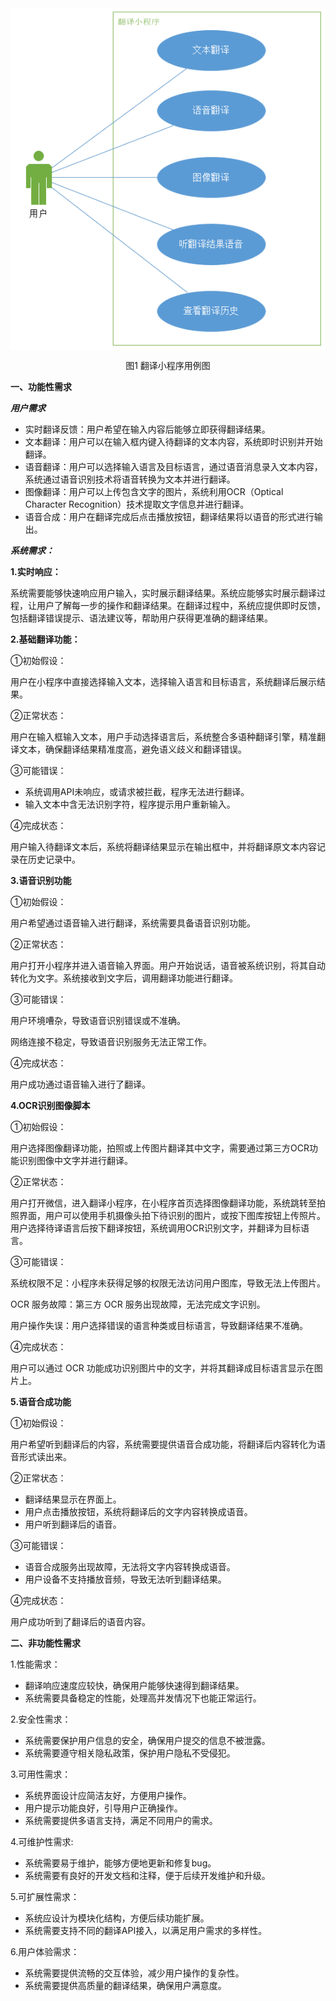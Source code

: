 <div align ="center">
   <img src="./images/用例图.png" align="center">
    
   图1 翻译小程序用例图
</div>


**一、功能性需求**

***用户需求***

- 实时翻译反馈：用户希望在输入内容后能够立即获得翻译结果。
- 文本翻译：用户可以在输入框内键入待翻译的文本内容，系统即时识别并开始翻译。
- 语音翻译：用户可以选择输入语言及目标语言，通过语音消息录入文本内容，系统通过语音识别技术将语音转换为文本并进行翻译。
- 图像翻译：用户可以上传包含文字的图片，系统利用OCR（Optical Character Recognition）技术提取文字信息并进行翻译。
- 语音合成：用户在翻译完成后点击播放按钮，翻译结果将以语音的形式进行输出。


***系统需求：***

**1.实时响应：**

系统需要能够快速响应用户输入，实时展示翻译结果。系统应能够实时展示翻译过程，让用户了解每一步的操作和翻译结果。在翻译过程中，系统应提供即时反馈，包括翻译错误提示、语法建议等，帮助用户获得更准确的翻译结果。

**2.基础翻译功能：**

①初始假设：

用户在小程序中直接选择输入文本，选择输入语言和目标语言，系统翻译后展示结果。

②正常状态：

用户在输入框输入文本，用户手动选择语言后，系统整合多语种翻译引擎，精准翻译文本，确保翻译结果精准度高，避免语义歧义和翻译错误。

③可能错误：

- 系统调用API未响应，或请求被拦截，程序无法进行翻译。
- 输入文本中含无法识别字符，程序提示用户重新输入。

④完成状态：

用户输入待翻译文本后，系统将翻译结果显示在输出框中，并将翻译原文本内容记录在历史记录中。

**3.语音识别功能**

①初始假设：

用户希望通过语音输入进行翻译，系统需要具备语音识别功能。

②正常状态：

用户打开小程序并进入语音输入界面。用户开始说话，语音被系统识别，将其自动转化为文字。系统接收到文字后，调用翻译功能进行翻译。

③可能错误：

用户环境嘈杂，导致语音识别错误或不准确。

网络连接不稳定，导致语音识别服务无法正常工作。

④完成状态：

用户成功通过语音输入进行了翻译。

**4.OCR识别图像脚本**

①初始假设：

用户选择图像翻译功能，拍照或上传图片翻译其中文字，需要通过第三方OCR功能识别图像中文字并进行翻译。

②正常状态：

用户打开微信，进入翻译小程序，在小程序首页选择图像翻译功能，系统跳转至拍照界面，用户可以使用手机摄像头拍下待识别的图片，或按下图库按钮上传照片。用户选择待译语言后按下翻译按钮，系统调用OCR识别文字，并翻译为目标语言。

③可能错误：

系统权限不足：小程序未获得足够的权限无法访问用户图库，导致无法上传图片。

OCR 服务故障：第三方 OCR 服务出现故障，无法完成文字识别。

用户操作失误：用户选择错误的语言种类或目标语言，导致翻译结果不准确。

④完成状态：

用户可以通过 OCR 功能成功识别图片中的文字，并将其翻译成目标语言显示在图片上。

**5.语音合成功能**

①初始假设：

用户希望听到翻译后的内容，系统需要提供语音合成功能，将翻译后内容转化为语音形式读出来。

②正常状态：

- 翻译结果显示在界面上。
- 用户点击播放按钮，系统将翻译后的文字内容转换成语音。
- 用户听到翻译后的语音。

③可能错误：

- 语音合成服务出现故障，无法将文字内容转换成语音。
- 用户设备不支持播放音频，导致无法听到翻译结果。

④完成状态：

用户成功听到了翻译后的语音内容。
    
    
    
**二、非功能性需求**

1.性能需求：

- 翻译响应速度应较快，确保用户能够快速得到翻译结果。
- 系统需要具备稳定的性能，处理高并发情况下也能正常运行。

2.安全性需求：

- 系统需要保护用户信息的安全，确保用户提交的信息不被泄露。
- 系统需要遵守相关隐私政策，保护用户隐私不受侵犯。

3.可用性需求：

- 系统界面设计应简洁友好，方便用户操作。
- 用户提示功能良好，引导用户正确操作。
- 系统需要提供多语言支持，满足不同用户的需求。

4.可维护性需求:

- 系统需要易于维护，能够方便地更新和修复bug。
- 系统需要有良好的开发文档和注释，便于后续开发维护和升级。

5.可扩展性需求：

- 系统应设计为模块化结构，方便后续功能扩展。
- 系统需要支持不同的翻译API接入，以满足用户需求的多样性。

6.用户体验需求：

- 系统需要提供流畅的交互体验，减少用户操作的复杂性。
- 系统需要提供高质量的翻译结果，确保用户满意度。

